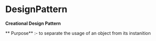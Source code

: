 # DesignPattern

**Creational Design Pattern**

** Purpose** :- to separate the usage of an object from its instanition 
